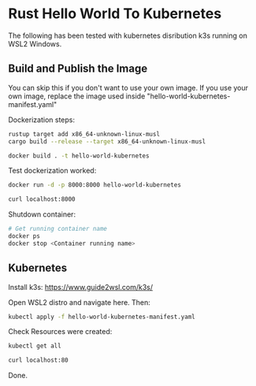 # Rust Hello World To Kubernetes

The following has been tested with kubernetes disribution k3s running on WSL2 Windows.

## Build and Publish the Image
You can skip this if you don't want to use your own image. If you use your own image, replace the
image used inside "hello-world-kubernetes-manifest.yaml"

Dockerization steps:
```bash
rustup target add x86_64-unknown-linux-musl
cargo build --release --target x86_64-unknown-linux-musl

docker build . -t hello-world-kubernetes
```

Test dockerization worked:
```bash
docker run -d -p 8000:8000 hello-world-kubernetes

curl localhost:8000
```
Shutdown container:
```bash
# Get running container name
docker ps 
docker stop <Container running name>
```

## Kubernetes
Install k3s:
https://www.guide2wsl.com/k3s/

Open WSL2 distro and navigate here. Then:
```bash
kubectl apply -f hello-world-kubernetes-manifest.yaml
```

Check Resources were created:
```bash
kubectl get all
```
```bash
curl localhost:80
```
Done.